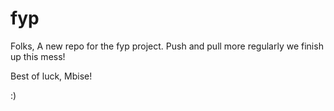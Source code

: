 # fyp
<!-- fyp git repo -->



Folks,
A new repo for the fyp project. Push and pull more regularly we finish up this mess!
 
Best of luck, Mbise!

:)


